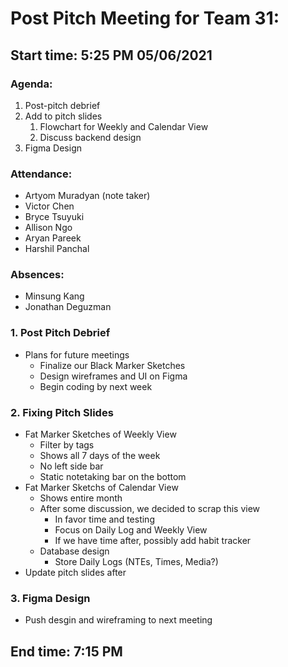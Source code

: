 # Post Pitch Meeting for Team 31:
## Start time: 5:25 PM 05/06/2021

### Agenda: 
1. Post-pitch debrief
2. Add to pitch slides
   1. Flowchart for Weekly and Calendar View 
   2. Discuss backend design
3. Figma Design

### Attendance: 
- Artyom Muradyan (note taker)
- Victor Chen
- Bryce Tsuyuki
- Allison Ngo
- Aryan Pareek
- Harshil Panchal

### Absences:
- Minsung Kang
- Jonathan Deguzman  

### 1. Post Pitch Debrief
- Plans for future meetings
  - Finalize our Black Marker Sketches
  - Design wireframes and UI on Figma
  - Begin coding by next week

### 2. Fixing Pitch Slides
- Fat Marker Sketches of Weekly View
  - Filter by tags
  - Shows all 7 days of the week
  - No left side bar
  - Static notetaking bar on the bottom
- Fat Marker Sketchs of Calendar View
  - Shows entire month
  - After some discussion, we decided to scrap this view
    - In favor time and testing
    - Focus on Daily Log and Weekly View
    - If we have time after, possibly add habit tracker
  - Database design
    - Store Daily Logs (NTEs, Times, Media?)
- Update pitch slides after

### 3. Figma Design
- Push desgin and wireframing to next meeting

## End time: 7:15 PM
